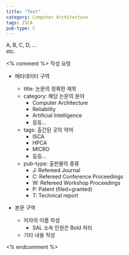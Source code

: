 ```yaml
---
title: "Test"
category: Computer Architecture
tags: ISCA
pub-type: C
---
```


A, B, C, D, ...<br>
etc.

<% comment %>
작성 요령

- 메타데이터 구역
  - title: 논문의 정확한 제목
  - category: 해당 논문의 분야
    - Computer Architecture
    - Reliability
    - Artificial Intelligence
    - 등등...
  - tags: 출간된 곳의 약어
    - ISCA
    - HPCA
    - MICRO
    - 등등...
  - pub-type: 출판물의 종류
    - J: Refereed Journal
    - C: Refereed Conference Proceedings
    - W: Refereed Workshop Proceedings
    - P: Patent (filed+granted)
    - T: Technical report

- 본문 구역
  - 저자의 이름 작성
    - SAL 소속 인원은 Bold 처리
  - 기타 내용 작성

<% endcomment %>
